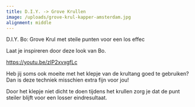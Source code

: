 ```yaml
---
title: D.I.Y. -> Grove Krullen
image: /uploads/grove-krul-kapper-amsterdam.jpg
alignment: middle
---
```


D.I.Y. Bo: Grove Krul met steile punten voor een los effec

Laat je inspireren door deze look van Bo.

https://youtu.be/zIP2xvxgfLc

Heb jij soms ook moeite met het klepje van de krultang goed te gebruiken? Dan is deze techniek misschien extra fijn voor jou!

Door het klepje niet dicht te doen tijdens het krullen zorg je dat de punt steiler blijft voor een losser eindresultaat.
